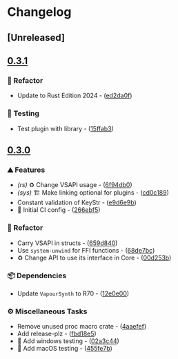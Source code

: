 # Changelog

## [Unreleased]

## [0.3.1](https://github.com/inflation/vapoursynth4-rs/compare/vapoursynth4-sys-v0.3.0...vapoursynth4-sys-v0.3.1)

### 🚜 Refactor

- Update to Rust Edition 2024 - ([ed2da0f](https://github.com/inflation/vapoursynth4-rs/commit/ed2da0fa3ed27f2c07ba8993797948f011012b1c))

### 🧪 Testing

- Test plugin with library - ([15ffab3](https://github.com/inflation/vapoursynth4-rs/commit/15ffab39e967ad298211425c27d567feec92884b))

## [0.3.0](https://github.com/inflation/vapoursynth4-rs/compare/vapoursynth4-sys-v0.2.0...vapoursynth4-sys-v0.3.0)

### ⛰️ Features

- *(rs)* :recycle: Change VSAPI usage - ([6f94db0](https://github.com/inflation/vapoursynth4-rs/commit/6f94db0397cffe55937e288d795c3f9bdefcd209))
- *(sys)* :building_construction: Make linking optional for plugins - ([cd0c189](https://github.com/inflation/vapoursynth4-rs/commit/cd0c1892d8fdd23f349126b524bced5b6fcd8bfa))
- Constant validation of KeyStr - ([e9d6e9b](https://github.com/inflation/vapoursynth4-rs/commit/e9d6e9b40dd5860175f7773fb4c65571d6788b18))
- :construction_worker: Initial CI config - ([266ebf5](https://github.com/inflation/vapoursynth4-rs/commit/266ebf50c7a1c9d6e61700f98fe9f2cb5c261100))

### 🚜 Refactor

- Carry VSAPI in structs - ([659d840](https://github.com/inflation/vapoursynth4-rs/commit/659d840e303ea2e46f04b2888b687d81f17a2dac))
- Use `system-unwind` for FFI functions - ([68de7bc](https://github.com/inflation/vapoursynth4-rs/commit/68de7bcf6637573cf87f478ee081126153cbbc78))
- ♻️ Change API to use its interface in Core - ([00d253b](https://github.com/inflation/vapoursynth4-rs/commit/00d253b993f7ca0d38783c675c49386852808ba3))

### 📦 Dependencies

- Update `VapourSynth` to R70 - ([12e0e00](https://github.com/inflation/vapoursynth4-rs/commit/12e0e00e8b252a3e6525373f175a820ab90a0724))

### ⚙️ Miscellaneous Tasks

- Remove unused proc macro crate - ([4aaefef](https://github.com/inflation/vapoursynth4-rs/commit/4aaefeffc6f6040924b4d0c91dc0069a7272c90c))
- Add release-plz - ([fbd18e5](https://github.com/inflation/vapoursynth4-rs/commit/fbd18e559c79379e9b922d96fafb277a5f61da1f))
- 👷 Add windows testing - ([02a3c44](https://github.com/inflation/vapoursynth4-rs/commit/02a3c44fb063791c10dbf3b3798ba017a6100e18))
- :construction_worker: Add macOS testing - ([455fe7b](https://github.com/inflation/vapoursynth4-rs/commit/455fe7b0db84a8a38920528e2e40a6c459801cdf))

